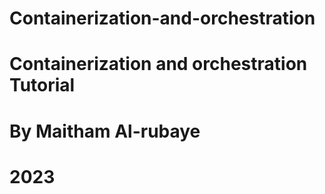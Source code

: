 # Containerization-and-orchestration
# Containerization and orchestration Tutorial
# By Maitham Al-rubaye
# 2023